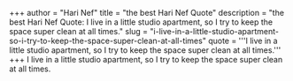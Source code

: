 +++
author = "Hari Nef"
title = "the best Hari Nef Quote"
description = "the best Hari Nef Quote: I live in a little studio apartment, so I try to keep the space super clean at all times."
slug = "i-live-in-a-little-studio-apartment-so-i-try-to-keep-the-space-super-clean-at-all-times"
quote = '''I live in a little studio apartment, so I try to keep the space super clean at all times.'''
+++
I live in a little studio apartment, so I try to keep the space super clean at all times.
